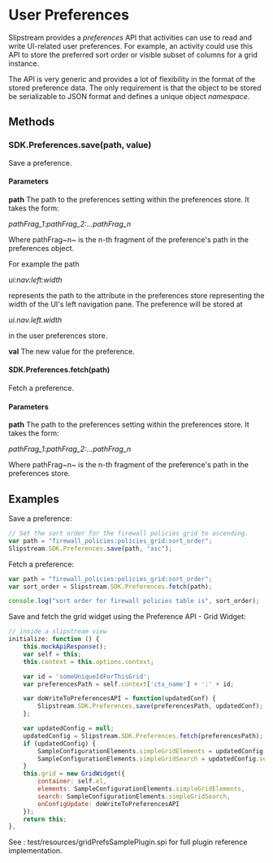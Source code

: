 # User Preferences

Slipstream provides a *preferences* API that activities can use to read and write UI-related user preferences. For example, an activity could use this API to store the preferred sort order or visible subset of columns for a grid instance.

The API is very generic and provides a lot of flexibility in the format of the stored preference data.  The only requirement is that the object to be stored be serializable to JSON format and defines a unique object *namespace*.

## Methods

### SDK.Preferences.save(path, value)
Save a preference.

#### Parameters

**path**
The path to the preferences setting within the preferences store.  It takes the form:

*pathFrag_1:pathFrag_2:...pathFrag_n*

Where pathFrag~n~ is the n-th fragment of the preference's path in the preferences object.  

For example the path
      
*ui:nav:left:width*

represents the path to the attribute in the preferences store representing the width of the UI's left navigation pane.  The  preference will be stored at
         
*ui.nav.left.width*
        
in the user preferences store.

**val**
The new value for the preference.

#### SDK.Preferences.fetch(path)
Fetch a preference.

#### Parameters
  
**path**
The path to the preferences setting within the preferences store.  It takes the form:

*pathFrag_1:pathFrag_2:...pathFrag_n*

Where pathFrag~n~ is the n-th fragment of the preference's path in the preferences store.  
        
## Examples

Save a preference:

```javascript
// Set the sort order for the firewall policies grid to ascending.
var path = "firewall_policies:policies_grid:sort_order";
Slipstream.SDK.Preferences.save(path, "asc");
```

Fetch a preference:

```javascript
var path = "firewall_policies:policies_grid:sort_order";
var sort_order = Slipstream.SDK.Preferences.fetch(path);

console.log("sort order for firewall policies table is", sort_order);
```

Save and fetch the grid widget using the Preference API - Grid Widget:

```javascript
// inside a slipstream view
initialize: function () {
    this.mockApiResponse();
    var self = this;
    this.context = this.options.context;

    var id = 'someUniqueIdForThisGrid';
    var preferencesPath = self.context['ctx_name'] + ':' + id;

    var doWriteToPreferencesAPI = function(updatedConf) {
        Slipstream.SDK.Preferences.save(preferencesPath, updatedConf);
    };

    var updatedConfig = null;
    updatedConfig = Slipstream.SDK.Preferences.fetch(preferencesPath);
    if (updatedConfig) {
        SampleConfigurationElements.simpleGridElements = updatedConfig.elements;
        SampleConfigurationElements.simpleGridSearch = updatedConfig.search;
    }
    this.grid = new GridWidget({
        container: self.el,
        elements: SampleConfigurationElements.simpleGridElements,
        search: SampleConfigurationElements.simpleGridSearch,
        onConfigUpdate: doWriteToPreferencesAPI
    });
    return this;
},
```

See : test/resources/gridPrefsSamplePlugin.spi for full plugin reference implementation.